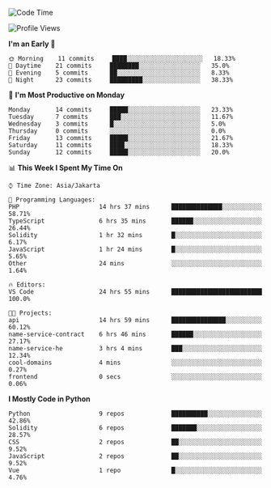<!--START_SECTION:waka-->
![Code Time](http://img.shields.io/badge/Code%20Time-1%2C238%20hrs%2019%20mins-blue)

![Profile Views](http://img.shields.io/badge/Profile%20Views-0-blue)

**I'm an Early 🐤** 

```text
🌞 Morning    11 commits     ████░░░░░░░░░░░░░░░░░░░░░   18.33% 
🌆 Daytime    21 commits     ████████░░░░░░░░░░░░░░░░░   35.0% 
🌃 Evening    5 commits      ██░░░░░░░░░░░░░░░░░░░░░░░   8.33% 
🌙 Night      23 commits     █████████░░░░░░░░░░░░░░░░   38.33%

```
📅 **I'm Most Productive on Monday** 

```text
Monday       14 commits     █████░░░░░░░░░░░░░░░░░░░░   23.33% 
Tuesday      7 commits      ███░░░░░░░░░░░░░░░░░░░░░░   11.67% 
Wednesday    3 commits      █░░░░░░░░░░░░░░░░░░░░░░░░   5.0% 
Thursday     0 commits      ░░░░░░░░░░░░░░░░░░░░░░░░░   0.0% 
Friday       13 commits     █████░░░░░░░░░░░░░░░░░░░░   21.67% 
Saturday     11 commits     ████░░░░░░░░░░░░░░░░░░░░░   18.33% 
Sunday       12 commits     █████░░░░░░░░░░░░░░░░░░░░   20.0%

```


📊 **This Week I Spent My Time On** 

```text
⌚︎ Time Zone: Asia/Jakarta

💬 Programming Languages: 
PHP                      14 hrs 37 mins      ██████████████░░░░░░░░░░░   58.71% 
TypeScript               6 hrs 35 mins       ██████░░░░░░░░░░░░░░░░░░░   26.44% 
Solidity                 1 hr 32 mins        █░░░░░░░░░░░░░░░░░░░░░░░░   6.17% 
JavaScript               1 hr 24 mins        █░░░░░░░░░░░░░░░░░░░░░░░░   5.65% 
Other                    24 mins             ░░░░░░░░░░░░░░░░░░░░░░░░░   1.64%

🔥 Editors: 
VS Code                  24 hrs 55 mins      █████████████████████████   100.0%

🐱‍💻 Projects: 
api                      14 hrs 59 mins      ███████████████░░░░░░░░░░   60.12% 
name-service-contract    6 hrs 46 mins       ██████░░░░░░░░░░░░░░░░░░░   27.17% 
name-service-he          3 hrs 4 mins        ███░░░░░░░░░░░░░░░░░░░░░░   12.34% 
cool-domains             4 mins              ░░░░░░░░░░░░░░░░░░░░░░░░░   0.27% 
frontend                 0 secs              ░░░░░░░░░░░░░░░░░░░░░░░░░   0.06%

```

**I Mostly Code in Python** 

```text
Python                   9 repos             ██████████░░░░░░░░░░░░░░░   42.86% 
Solidity                 6 repos             ███████░░░░░░░░░░░░░░░░░░   28.57% 
CSS                      2 repos             ██░░░░░░░░░░░░░░░░░░░░░░░   9.52% 
JavaScript               2 repos             ██░░░░░░░░░░░░░░░░░░░░░░░   9.52% 
Vue                      1 repo              █░░░░░░░░░░░░░░░░░░░░░░░░   4.76%

```



<!--END_SECTION:waka-->
